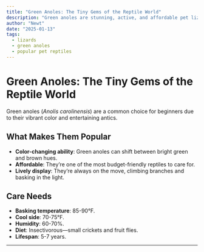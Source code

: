 ```yaml
---
title: "Green Anoles: The Tiny Gems of the Reptile World"
description: "Green anoles are stunning, active, and affordable pet lizards. Here's everything you need to know."
author: "Newt"
date: "2025-01-13"
tags:
  - lizards
  - green anoles
  - popular pet reptiles
---
```


# Green Anoles: The Tiny Gems of the Reptile World

Green anoles (*Anolis carolinensis*) are a common choice for beginners due to their vibrant color and entertaining antics.

## What Makes Them Popular

- **Color-changing ability**: Green anoles can shift between bright green and brown hues.
- **Affordable**: They’re one of the most budget-friendly reptiles to care for.
- **Lively display**: They’re always on the move, climbing branches and basking in the light.

## Care Needs

- **Basking temperature**: 85-90°F.
- **Cool side**: 70-75°F.
- **Humidity**: 60-70%.
- **Diet**: Insectivorous—small crickets and fruit flies.
- **Lifespan**: 5-7 years.

---